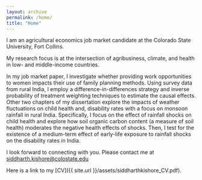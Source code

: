 ```yaml
---
layout: archive
permalink: /home/
title: "Home"
---
```


I am an agricultural economics job market candidate at the Colorado State University, Fort Collins.

My research focus is at the intersection of agribusiness, climate, and health in low- and middle-income countries.

In my job market paper, I investigate whether providing work opportunities to women impacts their use of family planning methods. Using survey data from rural India, I employ a difference-in-differences strategy and inverse probability of treatment weighting techniques to estimate the causal effects. Other two chapters of my dissertation explore the impacts of weather fluctuations on child health and, disability rates with a focus on monsoon rainfall in rural India. Specifically, I focus on the effect of rainfall shocks on child health and explore how soil organic carbon content (a measure of soil health) moderates the negative health effects of shocks. Then, I test for the existence of a medium-term effect of early-life exposure to rainfall shocks on the disability rates in India.

I look forward to connecting with you. Please contact me at siddharth.kishore@colostate.edu

Here is a link to my [CV]({{ site.url }}/assets/siddharthkishore_CV.pdf).
